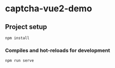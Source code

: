 # captcha-vue2-demo

## Project setup
```
npm install
```

### Compiles and hot-reloads for development
```
npm run serve
```
